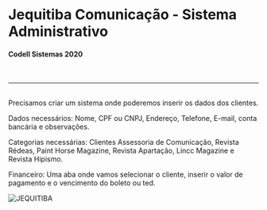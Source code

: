 <h1>Jequitiba Comunicação - Sistema Administrativo</h1>
<h4>Codell Sistemas 2020</h4>
<br/>
<hr/>
<br/>
Precisamos criar um sistema onde poderemos inserir os dados dos clientes.

Dados necessários: Nome, CPF ou CNPJ, Endereço, Telefone, E-mail, conta bancária e observações.

Categorias necessárias: Clientes Assessoria de Comunicação, Revista Rédeas, Paint Horse Magazine, Revista Apartação, Lincc Magazine e Revista Hipismo.

Financeiro: Uma aba onde vamos selecionar o cliente, inserir o valor de pagamento e o vencimento do boleto ou ted.


![JEQUITIBA](https://i.ibb.co/XtNrcDP/image.png)
